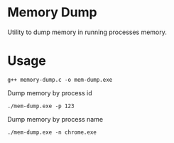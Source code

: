 # Memory Dump
Utility to dump memory in running processes memory.

# Usage

```
g++ memory-dump.c -o mem-dump.exe
```

Dump memory by process id

```
./mem-dump.exe -p 123
```

Dump memory by process name

```
./mem-dump.exe -n chrome.exe
```

